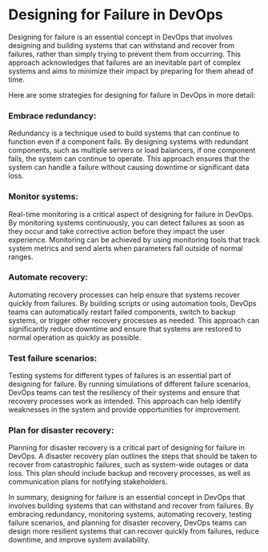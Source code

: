 # Designing for Failure in DevOps
Designing for failure is an essential concept in DevOps that involves designing and building systems that can withstand and recover from failures, rather than simply trying to prevent them from occurring. This approach acknowledges that failures are an inevitable part of complex systems and aims to minimize their impact by preparing for them ahead of time.

Here are some strategies for designing for failure in DevOps in more detail:
### Embrace redundancy: 
Redundancy is a technique used to build systems that can continue to function even if a component fails. By designing systems with redundant components, such as multiple servers or load balancers, if one component fails, the system can continue to operate. This approach ensures that the system can handle a failure without causing downtime or significant data loss.

### Monitor systems: 
Real-time monitoring is a critical aspect of designing for failure in DevOps. By monitoring systems continuously, you can detect failures as soon as they occur and take corrective action before they impact the user experience. Monitoring can be achieved by using monitoring tools that track system metrics and send alerts when parameters fall outside of normal ranges.

### Automate recovery: 
Automating recovery processes can help ensure that systems recover quickly from failures. By building scripts or using automation tools, DevOps teams can automatically restart failed components, switch to backup systems, or trigger other recovery processes as needed. This approach can significantly reduce downtime and ensure that systems are restored to normal operation as quickly as possible.

### Test failure scenarios: 
Testing systems for different types of failures is an essential part of designing for failure. By running simulations of different failure scenarios, DevOps teams can test the resiliency of their systems and ensure that recovery processes work as intended. This approach can help identify weaknesses in the system and provide opportunities for improvement.

### Plan for disaster recovery: 
Planning for disaster recovery is a critical part of designing for failure in DevOps. A disaster recovery plan outlines the steps that should be taken to recover from catastrophic failures, such as system-wide outages or data loss. This plan should include backup and recovery processes, as well as communication plans for notifying stakeholders.

In summary, designing for failure is an essential concept in DevOps that involves building systems that can withstand and recover from failures. By embracing redundancy, monitoring systems, automating recovery, testing failure scenarios, and planning for disaster recovery, DevOps teams can design more resilient systems that can recover quickly from failures, reduce downtime, and improve system availability.
